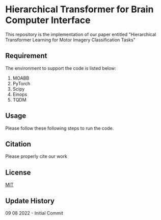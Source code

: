 # Hierarchical Transformer for Brain Computer Interface
This repository is the implementation of our paper entitled "Hierarchical Transformer Learning for Motor Imagery Classification Tasks"

## Requirement
The environment to support the code is listed below:
1. MOABB
2. PyTorch
3. Scipy
4. Einops
5. TQDM

## Usage
Please follow these following steps to run the code.

## Citation
Please properly cite our work 

## License
[MIT](https://choosealicense.com/licenses/mit/)

## Update History
09 08 2022 - Initial Commit
